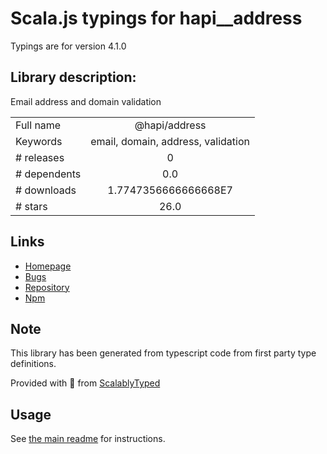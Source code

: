 
# Scala.js typings for hapi__address

Typings are for version 4.1.0

## Library description:
Email address and domain validation

|                    |                 |
| ------------------ | :-------------: |
| Full name          | @hapi/address |
| Keywords           | email, domain, address, validation |
| # releases         | 0 |
| # dependents       | 0.0 |
| # downloads        | 1.7747356666666668E7 |
| # stars            | 26.0 |

## Links
- [Homepage](https://github.com/hapijs/address#readme)
- [Bugs](https://github.com/hapijs/address/issues)
- [Repository](https://github.com/hapijs/address)
- [Npm](https://www.npmjs.com/package/%40hapi%2Faddress)
    


## Note
This library has been generated from typescript code from first party type definitions.

Provided with :purple_heart: from [ScalablyTyped](https://github.com/oyvindberg/ScalablyTyped)

## Usage
See [the main readme](../../readme.md) for instructions.


